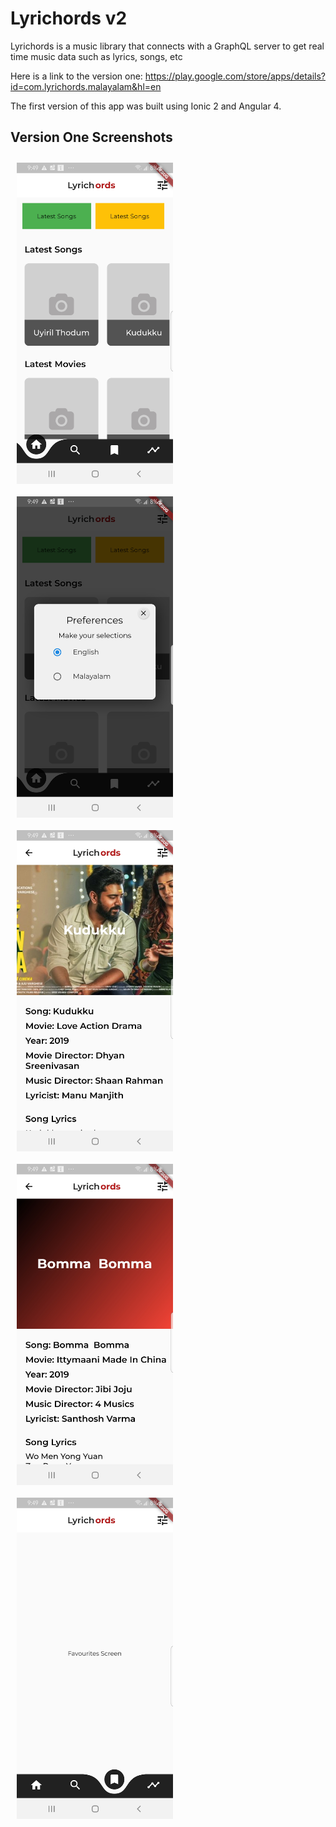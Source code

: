 # Lyrichords v2
Lyrichords is a music library that connects with a GraphQL server to get real time music data such as lyrics, songs, etc

Here is a link to the version one: https://play.google.com/store/apps/details?id=com.lyrichords.malayalam&hl=en

The first version of this app was built using Ionic 2 and Angular 4.

## Version One Screenshots

<img src="./screenshots/Screenshot_01.jpg" width="250px" style="float: left; margin: 10px;"/>
<img src="./screenshots/Screenshot_02.jpg" width="250px"  style="float: left; margin: 10px;"/>
<img src="./screenshots/Screenshot_03.jpg" width="250px"  style="float: left; margin: 10px;"/>
<img src="./screenshots/Screenshot_04.jpg" width="250px"  style="float: left; margin: 10px;"/>
<img src="./screenshots/Screenshot_05.jpg" width="250px"  style="float: left; margin: 10px;"/>